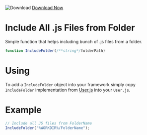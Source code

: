 ![Download](https://github.githubassets.com/images/icons/emoji/unicode/23ec.png?v8) [Download Now](https://inflectra.github.io/DownGit/#/home?url=https://github.com/Inflectra/rapise-powerpack/tree/master/IncludeFolder)

# Include All .js Files from Folder

Simple function that helps including bunch of .js files from a folder.

```javascript
function IncludeFolder(/**string*/folderPath)
```

# Using

To add a `IncludeFolder` object into your framework simply copy `IncludeFolder` implementation from [User.js](User.js) into your `User.js`.

# Example

```javascript
// Include all JS files from FolderName
IncludeFolder("%WORKDIR%/FolderName");
```